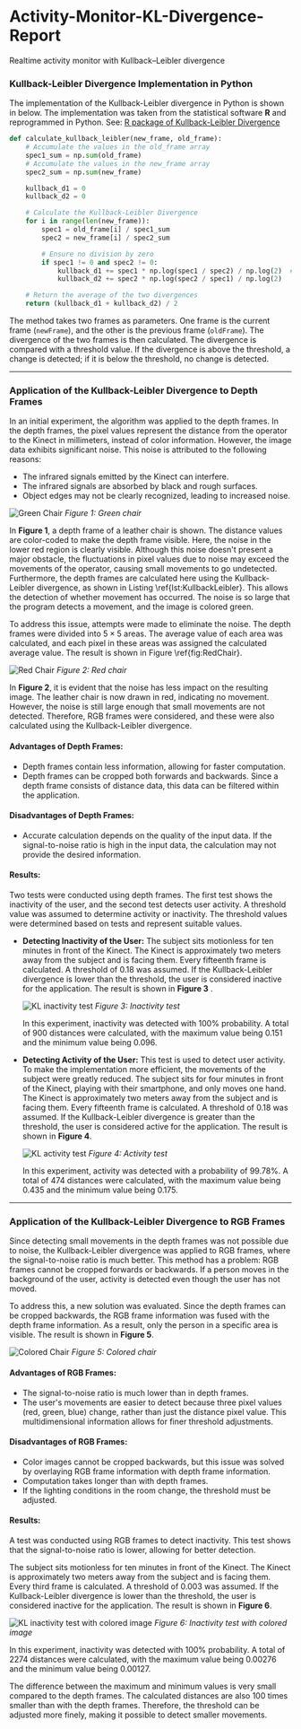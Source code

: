 # Activity-Monitor-KL-Divergence-Report

Realtime activity monitor with Kullback–Leibler divergence

### Kullback-Leibler Divergence Implementation in Python

The implementation of the Kullback-Leibler divergence in Python is shown in below. The implementation was taken from the statistical software **R** and reprogrammed in Python. See: [R package of Kullback-Leibler Divergence](https://search.r-project.org/CRAN/refmans/philentropy/html/KL.html)

```python
def calculate_kullback_leibler(new_frame, old_frame):
    # Accumulate the values in the old_frame array
    spec1_sum = np.sum(old_frame)
    # Accumulate the values in the new_frame array
    spec2_sum = np.sum(new_frame)

    kullback_d1 = 0
    kullback_d2 = 0

    # Calculate the Kullback-Leibler Divergence
    for i in range(len(new_frame)):
        spec1 = old_frame[i] / spec1_sum
        spec2 = new_frame[i] / spec2_sum

        # Ensure no division by zero
        if spec1 != 0 and spec2 != 0:
            kullback_d1 += spec1 * np.log(spec1 / spec2) / np.log(2)  # log base 2
            kullback_d2 += spec2 * np.log(spec2 / spec1) / np.log(2)

    # Return the average of the two divergences
    return (kullback_d1 + kullback_d2) / 2
```

The method takes two frames as parameters. One frame is the current frame (`newFrame`), and the other is the previous frame (`oldFrame`). The divergence of the two frames is then calculated. The divergence is compared with a threshold value. If the divergence is above the threshold, a change is detected; if it is below the threshold, no change is detected.

---

### Application of the Kullback-Leibler Divergence to Depth Frames

In an initial experiment, the algorithm was applied to the depth frames. In the depth frames, the pixel values represent the distance from the operator to the Kinect in millimeters, instead of color information. However, the image data exhibits significant noise. This noise is attributed to the following reasons:

- The infrared signals emitted by the Kinect can interfere.
- The infrared signals are absorbed by black and rough surfaces.
- Object edges may not be clearly recognized, leading to increased noise.

![Green Chair](images/GreenChair.png)
_Figure 1: Green chair_

In **Figure 1**, a depth frame of a leather chair is shown. The distance values are color-coded to make the depth frame visible. Here, the noise in the lower red region is clearly visible. Although this noise doesn't present a major obstacle, the fluctuations in pixel values due to noise may exceed the movements of the operator, causing small movements to go undetected. Furthermore, the depth frames are calculated here using the Kullback-Leibler divergence, as shown in Listing \ref{lst:KullbackLeibler}. This allows the detection of whether movement has occurred. The noise is so large that the program detects a movement, and the image is colored green.

To address this issue, attempts were made to eliminate the noise. The depth frames were divided into $5 \times 5$ areas. The average value of each area was calculated, and each pixel in these areas was assigned the calculated average value. The result is shown in Figure \ref{fig:RedChair}.

![Red Chair](images/RedChair.png)
_Figure 2: Red chair_

In **Figure 2**, it is evident that the noise has less impact on the resulting image. The leather chair is now drawn in red, indicating no movement. However, the noise is still large enough that small movements are not detected. Therefore, RGB frames were considered, and these were also calculated using the Kullback-Leibler divergence.

#### Advantages of Depth Frames:

- Depth frames contain less information, allowing for faster computation.
- Depth frames can be cropped both forwards and backwards. Since a depth frame consists of distance data, this data can be filtered within the application.

#### Disadvantages of Depth Frames:

- Accurate calculation depends on the quality of the input data. If the signal-to-noise ratio is high in the input data, the calculation may not provide the desired information.

#### Results:

Two tests were conducted using depth frames. The first test shows the inactivity of the user, and the second test detects user activity. A threshold value was assumed to determine activity or inactivity. The threshold values were determined based on tests and represent suitable values.

- **Detecting Inactivity of the User:**
  The subject sits motionless for ten minutes in front of the Kinect. The Kinect is approximately two meters away from the subject and is facing them. Every fifteenth frame is calculated. A threshold of 0.18 was assumed. If the Kullback-Leibler divergence is lower than the threshold, the user is considered inactive for the application. The result is shown in **Figure 3** .

  ![KL inactivity test](images/KLTestInaktivitaet.png)
  _Figure 3: Inactivity test_

  In this experiment, inactivity was detected with 100% probability. A total of 900 distances were calculated, with the maximum value being 0.151 and the minimum value being 0.096.

- **Detecting Activity of the User:**
  This test is used to detect user activity. To make the implementation more efficient, the movements of the subject were greatly reduced. The subject sits for four minutes in front of the Kinect, playing with their smartphone, and only moves one hand. The Kinect is approximately two meters away from the subject and is facing them. Every fifteenth frame is calculated. A threshold of 0.18 was assumed. If the Kullback-Leibler divergence is greater than the threshold, the user is considered active for the application. The result is shown in **Figure 4**.

  ![KL activity test](images/KLTestAktivitaet.png)
  _Figure 4: Activity test_

  In this experiment, activity was detected with a probability of 99.78%. A total of 474 distances were calculated, with the maximum value being 0.435 and the minimum value being 0.175.

---

### Application of the Kullback-Leibler Divergence to RGB Frames

Since detecting small movements in the depth frames was not possible due to noise, the Kullback-Leibler divergence was applied to RGB frames, where the signal-to-noise ratio is much better. This method has a problem: RGB frames cannot be cropped forwards or backwards. If a person moves in the background of the user, activity is detected even though the user has not moved.

To address this, a new solution was evaluated. Since the depth frames can be cropped backwards, the RGB frame information was fused with the depth frame information. As a result, only the person in a specific area is visible. The result is shown in **Figure 5**.

![Colored Chair](images/ColoredChair.png)
_Figure 5: Colored chair_

#### Advantages of RGB Frames:

- The signal-to-noise ratio is much lower than in depth frames.
- The user's movements are easier to detect because three pixel values (red, green, blue) change, rather than just the distance pixel value. This multidimensional information allows for finer threshold adjustments.

#### Disadvantages of RGB Frames:

- Color images cannot be cropped backwards, but this issue was solved by overlaying RGB frame information with depth frame information.
- Computation takes longer than with depth frames.
- If the lighting conditions in the room change, the threshold must be adjusted.

#### Results:

A test was conducted using RGB frames to detect inactivity. This test shows that the signal-to-noise ratio is lower, allowing for better detection.

The subject sits motionless for ten minutes in front of the Kinect. The Kinect is approximately two meters away from the subject and is facing them. Every third frame is calculated. A threshold of 0.003 was assumed. If the Kullback-Leibler divergence is lower than the threshold, the user is considered inactive for the application. The result is shown in **Figure 6**.

![KL inactivity test with colored image](images/KLTestInaktivitaetRGB.png)
_Figure 6: Inactivity test with colored image_

In this experiment, inactivity was detected with 100% probability. A total of 2274 distances were calculated, with the maximum value being 0.00276 and the minimum value being 0.00127.

The difference between the maximum and minimum values is very small compared to the depth frames. The calculated distances are also 100 times smaller than with the depth frames. Therefore, the threshold can be adjusted more finely, making it possible to detect smaller movements.
